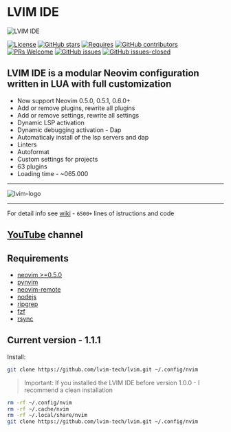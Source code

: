 # LVIM IDE

![LVIM IDE](https://github.com/lvim-tech/lvim/blob/production/media/lvim-ide-logo.png)

[![License](https://img.shields.io/badge/License-BSD%203--Clause-blue.svg)](https://github.com/lvim-tech/lvim/blob/production/LICENSE)
[![GitHub stars](https://img.shields.io/github/stars/lvim-tech/lvim.svg?style=social&label=Star)](https://github.com/lvim-tech/lvim/stargazers/)
[![Requires](https://img.shields.io/badge/requires-nvim%200.5%2B-9cf?logo=neovim)](https://neovim.io//)
[![GitHub contributors](https://img.shields.io/github/contributors/lvim-tech/lvim.svg)](https://github.com/lvim-tech/lvim/graphs/contributors/)
[![PRs Welcome](https://img.shields.io/badge/PRs-welcome-brightgreen.svg)](http://makeapullrequest.com)
[![GitHub issues](https://img.shields.io/github/issues/lvim-tech/lvim.svg)](https://github.com/lvim-tech/lvim/issues/)
[![GitHub issues-closed](https://img.shields.io/github/issues-closed/lvim-tech/lvim.svg)](https://github.com/lvim-tech/lvim/issues?q=is%3Aissue+is%3Aclosed)

## LVIM IDE is a modular Neovim configuration written in LUA with full customization

-   Now support Neovim 0.5.0, 0.5.1, 0.6.0+
-   Add or remove plugins, rewrite all plugins
-   Add or remove settings, rewrite all settings
-   Dynamic LSP activation
-   Dynamic debugging activation - Dap
-   Automaticaly install of the lsp servers and dap
-   Linters
-   Autoformat
-   Custom settings for projects
-   63 plugins
-   Loading time - ~065.000

---

![lvim-logo](https://github.com/lvim-tech/lvim/blob/production/media/lvim-ide-screenshot.png?v1.1.0)

---

For detail info see [wiki](https://github.com/lvim-tech/lvim/wiki) - `6500+` lines of istructions and code

## [YouTube](https://www.youtube.com/channel/UCSV5_UXKLl1JDZbQaYWuFKQ) channel

## Requirements

-   [neovim >=0.5.0](https://github.com/neovim/neovim/wiki/Installing-Neovim)
-   [pynvim](https://github.com/neovim/pynvim)
-   [neovim-remote](https://github.com/mhinz/neovim-remote)
-   [nodejs](https://nodejs.org/en/)
-   [ripgrep](https://github.com/BurntSushi/ripgrep)
-   [fzf](https://github.com/junegunn/fzf)
-   [rsync](https://github.com/WayneD/rsync)

## Current version - 1.1.1

Install:

```bash
git clone https://github.com/lvim-tech/lvim.git ~/.config/nvim
```

> Important: If you installed the LVIM IDE before version 1.0.0 - I recommend a clean installation

```bash
rm -rf ~/.config/nvim
rm -rf ~/.cache/nvim
rm -rf ~/.local/share/nvim
git clone https://github.com/lvim-tech/lvim.git ~/.config/nvim
```
